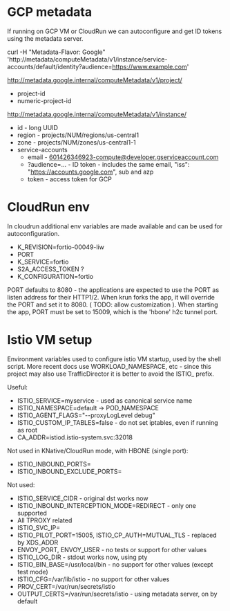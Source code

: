# GCP metadata 

If running on GCP VM or CloudRun we can autoconfigure and get ID tokens using the metadata server.

curl -H "Metadata-Flavor: Google" \
  'http://metadata/computeMetadata/v1/instance/service-accounts/default/identity?audience=https://www.example.com'


http://metadata.google.internal/computeMetadata/v1/project/

- project-id
- numeric-project-id

http://metadata.google.internal/computeMetadata/v1/instance/

- id - long UUID
- region - projects/NUM/regions/us-central1
- zone - projects/NUM/zones/us-central1-1
- service-accounts
    - email - 601426346923-compute@developer.gserviceaccount.com
    - ?audience=... - ID token - includes the same email, "iss": "https://accounts.google.com", sub and azp
    - token - access token for GCP
    
# CloudRun env

In cloudrun additional env variables are made available and can be used for autoconfiguration.

- K_REVISION=fortio-00049-liw
- PORT
- K_SERVICE=fortio
- S2A_ACCESS_TOKEN ?
- K_CONFIGURATION=fortio

PORT defaults to 8080 - the applications are expected to use the PORT as listen address for their HTTP1/2. When krun
forks the app, it will override the PORT and set it to 8080. ( TODO: allow customization ).
When starting the app, PORT must be set to 15009, which is the 'hbone' h2c tunnel port.

# Istio VM setup

Environment variables used to configure istio VM startup, used by the
shell script. More recent docs use WORKLOAD_NAMESPACE, etc - since this project
may also use TrafficDirector it is better to avoid the ISTIO_ prefix.

Useful:
- ISTIO_SERVICE=myservice - used as canonical service name
- ISTIO_NAMESPACE=default -> POD_NAMESPACE
- ISTIO_AGENT_FLAGS="--proxyLogLevel debug"
- ISTIO_CUSTOM_IP_TABLES=false - do not set iptables, even if running as root
- CA_ADDR=istiod.istio-system.svc:32018

Not used in KNative/CloudRun mode, with HBONE (single port):
- ISTIO_INBOUND_PORTS=
- ISTIO_INBOUND_EXCLUDE_PORTS=

Not used:
- ISTIO_SERVICE_CIDR - original dst works now
- ISTIO_INBOUND_INTERCEPTION_MODE=REDIRECT - only one supported
- All TPROXY related
- ISTIO_SVC_IP=
- ISTIO_PILOT_PORT=15005, ISTIO_CP_AUTH=MUTUAL_TLS - replaced by XDS_ADDR
- ENVOY_PORT, ENVOY_USER - no tests or support for other values
- ISTIO_LOG_DIR - stdout works now, using pty
- ISTIO_BIN_BASE=/usr/local/bin - no support for other values (except test mode)
- ISTIO_CFG=/var/lib/istio - no support for other values
- PROV_CERT=/var/run/secrets/istio
- OUTPUT_CERTS=/var/run/secrets/istio - using metadata server, on by default

